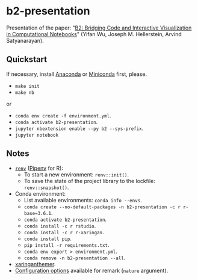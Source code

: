 # b2-presentation

Presentation of the paper: "[B2: Bridging Code and Interactive Visualization in Computational Notebooks](http://vis.mit.edu/pubs/b2)" (Yifan Wu, Joseph M. Hellerstein, Arvind Satyanarayan).

## Quickstart

If necessary, install [Anaconda](https://docs.anaconda.com/anaconda/install/) or [Miniconda](https://docs.conda.io/en/latest/miniconda.html) first, please.

- `make init`
- `make nb`

or

- `conda env create -f environment.yml`.
- `conda activate b2-presentation`.
- `jupyter nbextension enable --py b2 --sys-prefix`.
- `jupyter notebook`

## Notes

- [`renv`](https://rstudio.github.io/renv/articles/renv.html) ([Pipenv](https://github.com/pypa/pipenv) for R):
  - To start a new environment: `renv::init()`.
  - To save the state of the project library to the lockfile: `renv::snapshot()`.
- Conda environment:
  - List available environments: `conda info --envs`.
  - `conda create --no-default-packages -n b2-presentation -c r r-base=3.6.1`.
  - `conda activate b2-presentation`.
  - `conda install -c r rstudio`.
  - `conda install -c r r-xaringan`.
  - `conda install pip`.
  - `pip install -r requirements.txt`.
  - `conda env export > environment.yml`.
  - `conda remove -n b2-presentation --all`.
- [xaringanthemer](https://pkg.garrickadenbuie.com/xaringanthemer/index.html).
- [Configuration options](https://github.com/gnab/remark/wiki/Configuration) available for remark (`nature` argument).
